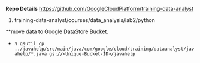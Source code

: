 **Repo Details**
https://github.com/GoogleCloudPlatform/training-data-analyst

1. training-data-analyst/courses/data_analysis/lab2/python


**move data to Google DataStore Bucket.
-  ```$ gsutil cp ../javahelp/src/main/java/com/google/cloud/training/dataanalyst/javahelp/*.java gs://<Unique-Bucket-ID>/javahelp```

